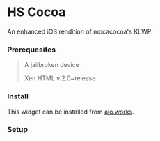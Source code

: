 # HS Cocoa

An enhanced iOS rendition of mocacocoa's KLWP.

### Prerequesites

> A jailbroken device
>
> Xen HTML v.2.0~release

### Install

This widget can be installed from [alo.works](https://alo.works).

### Setup
